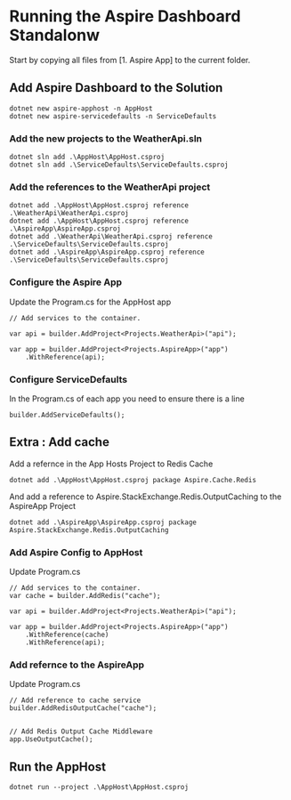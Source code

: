 # Running the Aspire Dashboard Standalonw

Start by copying all files from [1. Aspire App] to the current folder.

## Add Aspire Dashboard to the Solution

    dotnet new aspire-apphost -n AppHost
    dotnet new aspire-servicedefaults -n ServiceDefaults

### Add the new projects to the WeatherApi.sln

    dotnet sln add .\AppHost\AppHost.csproj
    dotnet sln add .\ServiceDefaults\ServiceDefaults.csproj

### Add the references to the WeatherApi project

    dotnet add .\AppHost\AppHost.csproj reference .\WeatherApi\WeatherApi.csproj
    dotnet add .\AppHost\AppHost.csproj reference .\AspireApp\AspireApp.csproj
    dotnet add .\WeatherApi\WeatherApi.csproj reference .\ServiceDefaults\ServiceDefaults.csproj
    dotnet add .\AspireApp\AspireApp.csproj reference .\ServiceDefaults\ServiceDefaults.csproj


### Configure the Aspire App

Update the Program.cs for the AppHost app

    // Add services to the container.

    var api = builder.AddProject<Projects.WeatherApi>("api");

    var app = builder.AddProject<Projects.AspireApp>("app")
        .WithReference(api);


### Configure ServiceDefaults

In the Program.cs of each app you need to ensure there is a line

    builder.AddServiceDefaults();


## Extra : Add cache

Add a refernce in the App Hosts Project to Redis Cache

    dotnet add .\AppHost\AppHost.csproj package Aspire.Cache.Redis

And add a reference to Aspire.StackExchange.Redis.OutputCaching to the AspireApp Project

    dotnet add .\AspireApp\AspireApp.csproj package Aspire.StackExchange.Redis.OutputCaching

### Add Aspire Config to AppHost

Update Program.cs

    // Add services to the container.
    var cache = builder.AddRedis("cache");

    var api = builder.AddProject<Projects.WeatherApi>("api");

    var app = builder.AddProject<Projects.AspireApp>("app")
        .WithReference(cache)
        .WithReference(api);

### Add refernce to the AspireApp

Update Program.cs

    // Add reference to cache service
    builder.AddRedisOutputCache("cache");


    // Add Redis Output Cache Middleware
    app.UseOutputCache();

## Run the AppHost

    dotnet run --project .\AppHost\AppHost.csproj
    